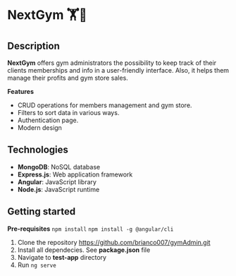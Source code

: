 # NextGym 🏋️💪

## Description
**NextGym** offers gym administrators the possibility to keep track of their clients memberships and info in a user-friendly interface. Also, it helps them manage their profits and gym store sales.

**Features**
- CRUD operations for members management and gym store.
- Filters to sort data in various ways.
- Authentication page.
- Modern design

## Technologies
* **MongoDB**: NoSQL database
* **Express.js**: Web application framework
* **Angular**: JavaScript library
* **Node.js**: JavaScript runtime

## Getting started
**Pre-requisites**
`npm install`
`npm install -g @angular/cli`

1. Clone the repository https://github.com/brianco007/gymAdmin.git
2. Install all dependecies. See **package.json** file
3. Navigate to **test-app** directory
4. Run `ng serve`
